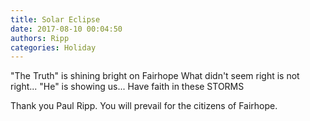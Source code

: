 ```yaml
---
title: Solar Eclipse
date: 2017-08-10 00:04:50
authors: Ripp
categories: Holiday
---
```


 "The Truth" is shining bright on Fairhope
          What didn't seem right is not right...
            "He" is showing us...
                Have faith in these STORMS
  

Thank you Paul Ripp. You will prevail for the citizens of Fairhope.